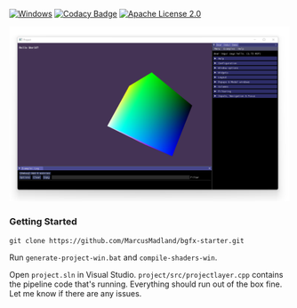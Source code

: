 [![Windows](https://github.com/MarcusMadland/bgfx-starter/actions/workflows/msbuild.yml/badge.svg)](https://github.com/MarcusMadland/bgfx-starter/actions/workflows/msbuild.yml)
[![Codacy Badge](https://app.codacy.com/project/badge/Grade/f37aebe756b046e4a16310cd8002d19c)](https://www.codacy.com/gh/MarcusMadland/bgfx-starter/dashboard?utm_source=github.com&amp;utm_medium=referral&amp;utm_content=MarcusMadland/bgfx-starter&amp;utm_campaign=Badge_Grade)
[![Apache License 2.0](https://img.shields.io/badge/License-Apache_2.0-blue.svg)](https://github.com/MarcusMadland/bgfx-starter/blob/main/LICENSE)

![alt text](https://github.com/marcusmadland/bgfx-starter/blob/main/README.png?raw=true)

### Getting Started

```
git clone https://github.com/MarcusMadland/bgfx-starter.git
```

Run `generate-project-win.bat` and `compile-shaders-win`. 

Open `project.sln` in Visual Studio. `project/src/projectlayer.cpp` contains the pipeline code that's running. Everything should run out of the box fine. Let me know if there are any issues.
